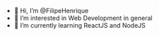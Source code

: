 - 👋 Hi, I’m @FilipeHenrique
- 👀 I’m interested in Web Development in general
- 🌱 I’m currently learning ReactJS and NodeJS

<!---
FilipeHenrique/FilipeHenrique is a ✨ special ✨ repository because its `README.md` (this file) appears on your GitHub profile.
You can click the Preview link to take a look at your changes.
--->
